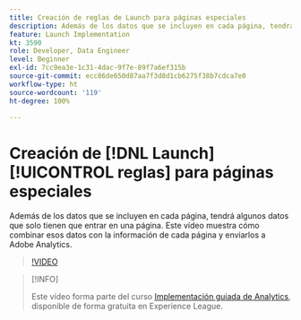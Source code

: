 ```yaml
---
title: Creación de reglas de Launch para páginas especiales
description: Además de los datos que se incluyen en cada página, tendrá algunos datos que solo tienen que entrar en una página. Este vídeo muestra cómo combinar esos datos con la información de cada página y enviarlos a Adobe Analytics.
feature: Launch Implementation
kt: 3590
role: Developer, Data Engineer
level: Beginner
exl-id: 7cc9ea3e-1c31-4dac-9f7e-89f7a6ef315b
source-git-commit: ecc86de650d87aa7f3d8d1cb6275f38b7cdca7e0
workflow-type: ht
source-wordcount: '119'
ht-degree: 100%

---
```


# Creación de [!DNL Launch] [!UICONTROL reglas] para páginas especiales

Además de los datos que se incluyen en cada página, tendrá algunos datos que solo tienen que entrar en una página. Este vídeo muestra cómo combinar esos datos con la información de cada página y enviarlos a Adobe Analytics.

>[!VIDEO](https://video.tv.adobe.com/v/28770/?quality=12&learn=on)

>[!INFO]
>
> Este vídeo forma parte del curso [Implementación guiada de Analytics](https://experienceleague.adobe.com/?recommended=Analytics-D-1-2019.1), disponible de forma gratuita en Experience League.